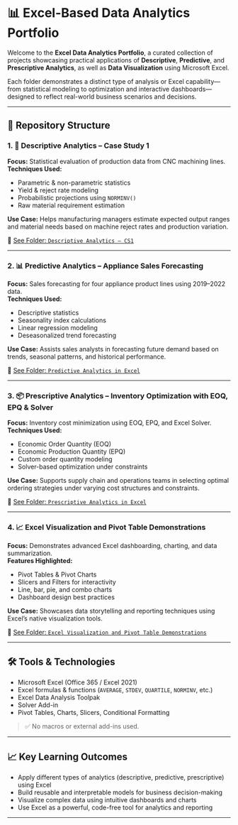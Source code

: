 # 📊 Excel-Based Data Analytics Portfolio

Welcome to the **Excel Data Analytics Portfolio**, a curated collection of projects showcasing practical applications of **Descriptive**, **Predictive**, and **Prescriptive Analytics**, as well as **Data Visualization** using Microsoft Excel.

Each folder demonstrates a distinct type of analysis or Excel capability—from statistical modeling to optimization and interactive dashboards—designed to reflect real-world business scenarios and decisions.

---

## 🧭 Repository Structure

### 1. 📘 Descriptive Analytics – Case Study 1
**Focus:** Statistical evaluation of production data from CNC machining lines.  
**Techniques Used:**  
- Parametric & non-parametric statistics  
- Yield & reject rate modeling  
- Probabilistic projections using `NORMINV()`  
- Raw material requirement estimation  

**Use Case:** Helps manufacturing managers estimate expected output ranges and material needs based on machine reject rates and production variation.

📎 [See Folder: `Descriptive Analytics – CS1`](./Descriptive%20Analytics)

---

### 2. 📊 Predictive Analytics – Appliance Sales Forecasting
**Focus:** Sales forecasting for four appliance product lines using 2019–2022 data.  
**Techniques Used:**  
- Descriptive statistics  
- Seasonality index calculations  
- Linear regression modeling  
- Deseasonalized trend forecasting  

**Use Case:** Assists sales analysts in forecasting future demand based on trends, seasonal patterns, and historical performance.

📎 [See Folder: `Predictive Analytics in Excel`](./Predictive%20Analytics%20in%20Excel)

---

### 3. 📦 Prescriptive Analytics – Inventory Optimization with EOQ, EPQ & Solver
**Focus:** Inventory cost minimization using EOQ, EPQ, and Excel Solver.  
**Techniques Used:**  
- Economic Order Quantity (EOQ)  
- Economic Production Quantity (EPQ)  
- Custom order quantity modeling  
- Solver-based optimization under constraints  

**Use Case:** Supports supply chain and operations teams in selecting optimal ordering strategies under varying cost structures and constraints.

📎 [See Folder: `Prescriptive Analytics in Excel`](./Prescriptive%20Analytics%20in%20Excel)

---

### 4. 📈 Excel Visualization and Pivot Table Demonstrations
**Focus:** Demonstrates advanced Excel dashboarding, charting, and data summarization.  
**Features Highlighted:**  
- Pivot Tables & Pivot Charts  
- Slicers and Filters for interactivity  
- Line, bar, pie, and combo charts  
- Dashboard design best practices  

**Use Case:** Showcases data storytelling and reporting techniques using Excel’s native visualization tools.

📎 [See Folder: `Excel Visualization and Pivot Table Demonstrations`](./Excel%20Visualization%20and%20Pivot%20Table%20Demonstrations)

---

## 🛠️ Tools & Technologies

- Microsoft Excel (Office 365 / Excel 2021)
- Excel formulas & functions (`AVERAGE`, `STDEV`, `QUARTILE`, `NORMINV`, etc.)
- Excel Data Analysis Toolpak
- Solver Add-in
- Pivot Tables, Charts, Slicers, Conditional Formatting

> ✅ No macros or external add-ins used.

---

## 📈 Key Learning Outcomes

- Apply different types of analytics (descriptive, predictive, prescriptive) using Excel  
- Build reusable and interpretable models for business decision-making  
- Visualize complex data using intuitive dashboards and charts  
- Use Excel as a powerful, code-free tool for analytics and reporting

---
